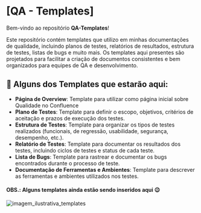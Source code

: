 # [QA - Templates]

Bem-vindo ao repositório **QA-Templates**! 

Este repositório contém templates que utilizo em minhas documentações de qualidade, incluindo planos de testes, relatórios de resultados, estrutura de testes, listas de bugs e muito mais. Os templates aqui presentes são projetados para facilitar a criação de documentos consistentes e bem organizados para equipes de QA e desenvolvimento.

## 📂 Alguns dos Templates que estarão aqui:

- **Página de Overview**: Template para utilizar como página inicial sobre Qualidade no Confluence
- **Plano de Testes**: Template para definir o escopo, objetivos, critérios de aceitação e prazos de execução dos testes.
- **Estrutura de Testes**: Template para organizar os tipos de testes realizados (funcionais, de regressão, usabilidade, segurança, desempenho, etc.).
- **Relatório de Testes**: Template para documentar os resultados dos testes, incluindo ciclos de testes e status de cada teste.
- **Lista de Bugs**: Template para rastrear e documentar os bugs encontrados durante o processo de teste.
- **Documentação de Ferramentas e Ambientes**: Template para descrever as ferramentas e ambientes utilizados nos testes.


#### OBS.: Alguns templates ainda estão sendo inseridos aqui 😉
![imagem_ilustrativa_templates](https://github.com/user-attachments/assets/68f662aa-7764-4dcb-9af2-977daf5ef7f2)
